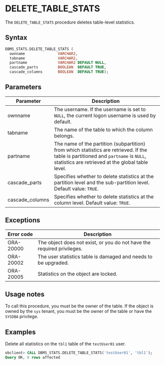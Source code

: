 # DELETE_TABLE_STATS

The `DELETE_TABLE_STATS` procedure deletes table-level statistics.

## Syntax

```sql
DBMS_STATS.DELETE_TABLE_STATS (
  ownname               VARCHAR2,
  tabname               VARCHAR2,
  partname              VARCHAR2 DEFAULT NULL,
  cascade_parts         BOOLEAN  DEFAULT TRUE,
  cascade_columns       BOOLEAN  DEFAULT TRUE);
```



## Parameters

| Parameter       | Description                                                                                                                                                                             |
|-----------------|-----------------------------------------------------------------------------------------------------------------------------------------------------------------------------------------|
| ownname         | The username. If the username is set to `NULL`, the current logon username is used by default.                                                                                          |
| tabname         | The name of the table to which the column belongs.                                                                                                                                      |
| partname        | The name of the partition (subpartition) from which statistics are retrieved. If the table is partitioned and `partname` is `NULL`, statistics are retrieved at the global table level. |
| cascade_parts   | Specifies whether to delete statistics at the partition level and the sub-partition level. Default value: `TRUE`.                                                                       |
| cascade_columns | Specifies whether to delete statistics at the column level. Default value: `TRUE`.                                                                                                      |



## Exceptions

| Error code | Description                                                            |
|------------|------------------------------------------------------------------------|
| ORA-20000  | The object does not exist, or you do not have the required privileges. |
| ORA-20002  | The user statistics table is damaged and needs to be upgraded.         |
| ORA-20005  | Statistics on the object are locked.                                   |



## Usage notes

To call this procedure, you must be the owner of the table. If the object is owned by the `sys` tenant, you must be the owner of the table or have the `SYSDBA` privilege.

## Examples

Delete all statistics on the `tbl1` table of the `testUser01` user.

```sql
obclient> CALL DBMS_STATS.DELETE_TABLE_STATS('testUser01', 'tbl1');
Query OK, 0 rows affected
```
